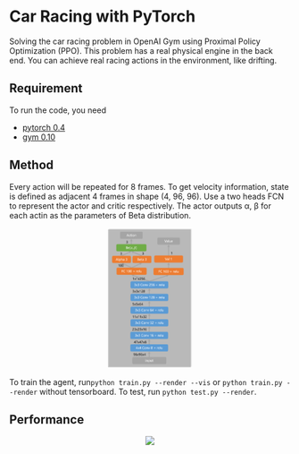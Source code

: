 # Car Racing with PyTorch
Solving the car racing problem in OpenAI Gym using Proximal Policy Optimization (PPO). This problem has a real physical engine in the back end. You can achieve real racing actions in the environment, like drifting. 

## Requirement
To run the code, you need
- [pytorch 0.4](https://pytorch.org/)
- [gym 0.10](https://github.com/openai/gym)

## Method
Every action will be repeated for 8 frames. To get velocity information, state is defined as adjacent 4 frames in shape (4, 96, 96). Use a two heads FCN to represent the actor and critic respectively. The actor outputs α, β for each actin as the parameters of Beta distribution. 
<div align=center><img src="img/network.png" width="30%" /></div>

To train the agent, run```python train.py --render --vis``` or ```python train.py --render``` without tensorboard. 
To test, run ```python test.py --render```.

## Performance
<div align=center><img src="img/car_racing_ppo.png" width="50%"/></div>

